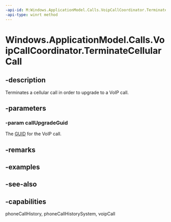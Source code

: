 ```yaml
---
-api-id: M:Windows.ApplicationModel.Calls.VoipCallCoordinator.TerminateCellularCall(System.Guid)
-api-type: winrt method
---
```


<!-- Method syntax
public void TerminateCellularCall(System.Guid callUpgradeGuid)
-->

# Windows.ApplicationModel.Calls.VoipCallCoordinator.TerminateCellularCall

## -description
Terminates a cellular call in order to upgrade to a VoIP call.

## -parameters
### -param callUpgradeGuid
The [GUID](/windows/win32/api/guiddef/ns-guiddef-guid) for the VoIP call.

## -remarks

## -examples

## -see-also


## -capabilities
phoneCallHistory, phoneCallHistorySystem, voipCall
